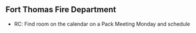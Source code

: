 ## Fort Thomas Fire Department
* RC: Find room on the calendar on a Pack Meeting Monday and schedule
